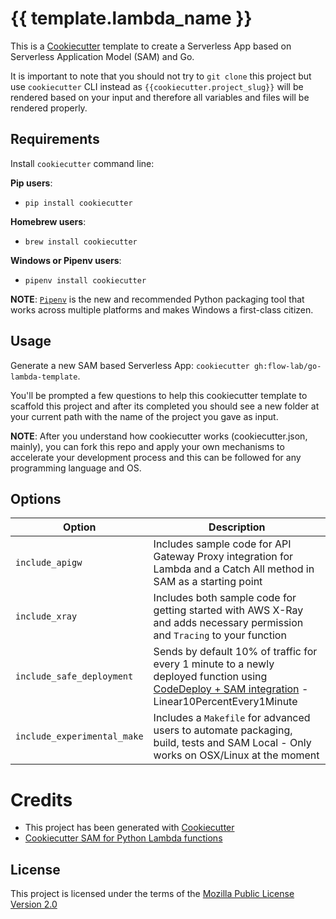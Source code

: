 # {{ template.lambda_name }}

This is a [Cookiecutter](https://github.com/audreyr/cookiecutter) template to create a Serverless App based on Serverless Application Model (SAM) and Go.

It is important to note that you should not try to `git clone` this project but use `cookiecutter` CLI instead as ``{{cookiecutter.project_slug}}`` will be rendered based on your input and therefore all variables and files will be rendered properly.

## Requirements

Install `cookiecutter` command line: 

**Pip users**:

* `pip install cookiecutter`

**Homebrew users**:

* `brew install cookiecutter`

**Windows or Pipenv users**:

* `pipenv install cookiecutter`

**NOTE**: [`Pipenv`](https://github.com/pypa/pipenv) is the new and recommended Python packaging tool that works across multiple platforms and makes Windows a first-class citizen.

## Usage

Generate a new SAM based Serverless App: `cookiecutter gh:flow-lab/go-lambda-template`. 

You'll be prompted a few questions to help this cookiecutter template to scaffold this project and after its completed you should see a new folder at your current path with the name of the project you gave as input.

**NOTE**: After you understand how cookiecutter works (cookiecutter.json, mainly), you can fork this repo and apply your own mechanisms to accelerate your development process and this can be followed for any programming language and OS.

## Options


Option | Description
------------------------------------------------- | ---------------------------------------------------------------------------------
`include_apigw` | Includes sample code for API Gateway Proxy integration for Lambda and a Catch All method in SAM as a starting point
`include_xray` | Includes both sample code for getting started with AWS X-Ray and adds necessary permission and `Tracing` to your function
`include_safe_deployment` | Sends by default 10% of traffic for every 1 minute to a newly deployed function using [CodeDeploy + SAM integration](https://github.com/awslabs/serverless-application-model/blob/master/docs/safe_lambda_deployments.rst) - Linear10PercentEvery1Minute
`include_experimental_make` | Includes a `Makefile` for advanced users to automate packaging, build, tests and SAM Local - Only works on OSX/Linux at the moment

# Credits

* This project has been generated with [Cookiecutter](https://github.com/audreyr/cookiecutter)
* [Cookiecutter SAM for Python Lambda functions](https://github.com/aws-samples/cookiecutter-aws-sam-python)


License
-------

This project is licensed under the terms of the [Mozilla Public License Version 2.0](/LICENSE)